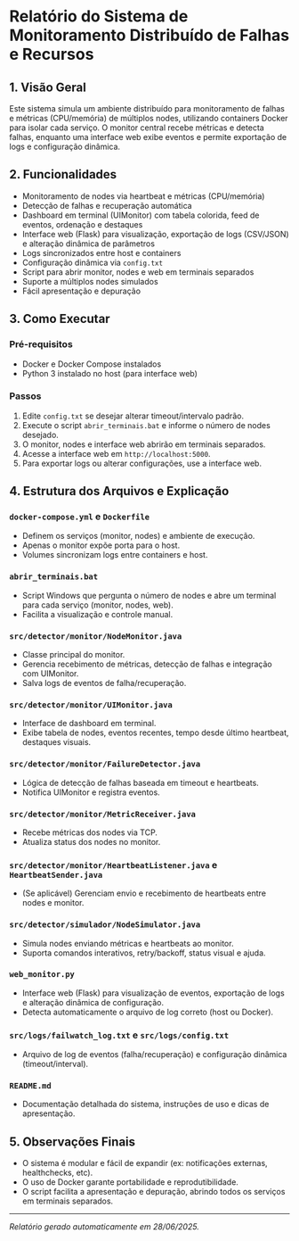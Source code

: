 # Relatório do Sistema de Monitoramento Distribuído de Falhas e Recursos

## 1. Visão Geral

Este sistema simula um ambiente distribuído para monitoramento de falhas e métricas (CPU/memória) de múltiplos nodes, utilizando containers Docker para isolar cada serviço. O monitor central recebe métricas e detecta falhas, enquanto uma interface web exibe eventos e permite exportação de logs e configuração dinâmica.

## 2. Funcionalidades
- Monitoramento de nodes via heartbeat e métricas (CPU/memória)
- Detecção de falhas e recuperação automática
- Dashboard em terminal (UIMonitor) com tabela colorida, feed de eventos, ordenação e destaques
- Interface web (Flask) para visualização, exportação de logs (CSV/JSON) e alteração dinâmica de parâmetros
- Logs sincronizados entre host e containers
- Configuração dinâmica via `config.txt`
- Script para abrir monitor, nodes e web em terminais separados
- Suporte a múltiplos nodes simulados
- Fácil apresentação e depuração

## 3. Como Executar

### Pré-requisitos
- Docker e Docker Compose instalados
- Python 3 instalado no host (para interface web)

### Passos
1. Edite `config.txt` se desejar alterar timeout/intervalo padrão.
2. Execute o script `abrir_terminais.bat` e informe o número de nodes desejado.
3. O monitor, nodes e interface web abrirão em terminais separados.
4. Acesse a interface web em `http://localhost:5000`.
5. Para exportar logs ou alterar configurações, use a interface web.

## 4. Estrutura dos Arquivos e Explicação

### `docker-compose.yml` e `Dockerfile`
- Definem os serviços (monitor, nodes) e ambiente de execução.
- Apenas o monitor expõe porta para o host.
- Volumes sincronizam logs entre containers e host.

### `abrir_terminais.bat`
- Script Windows que pergunta o número de nodes e abre um terminal para cada serviço (monitor, nodes, web).
- Facilita a visualização e controle manual.

### `src/detector/monitor/NodeMonitor.java`
- Classe principal do monitor.
- Gerencia recebimento de métricas, detecção de falhas e integração com UIMonitor.
- Salva logs de eventos de falha/recuperação.

### `src/detector/monitor/UIMonitor.java`
- Interface de dashboard em terminal.
- Exibe tabela de nodes, eventos recentes, tempo desde último heartbeat, destaques visuais.

### `src/detector/monitor/FailureDetector.java`
- Lógica de detecção de falhas baseada em timeout e heartbeats.
- Notifica UIMonitor e registra eventos.

### `src/detector/monitor/MetricReceiver.java`
- Recebe métricas dos nodes via TCP.
- Atualiza status dos nodes no monitor.

### `src/detector/monitor/HeartbeatListener.java` e `HeartbeatSender.java`
- (Se aplicável) Gerenciam envio e recebimento de heartbeats entre nodes e monitor.

### `src/detector/simulador/NodeSimulator.java`
- Simula nodes enviando métricas e heartbeats ao monitor.
- Suporta comandos interativos, retry/backoff, status visual e ajuda.

### `web_monitor.py`
- Interface web (Flask) para visualização de eventos, exportação de logs e alteração dinâmica de configuração.
- Detecta automaticamente o arquivo de log correto (host ou Docker).

### `src/logs/failwatch_log.txt` e `src/logs/config.txt`
- Arquivo de log de eventos (falha/recuperação) e configuração dinâmica (timeout/interval).

### `README.md`
- Documentação detalhada do sistema, instruções de uso e dicas de apresentação.

## 5. Observações Finais
- O sistema é modular e fácil de expandir (ex: notificações externas, healthchecks, etc).
- O uso de Docker garante portabilidade e reprodutibilidade.
- O script facilita a apresentação e depuração, abrindo todos os serviços em terminais separados.

---

*Relatório gerado automaticamente em 28/06/2025.*
